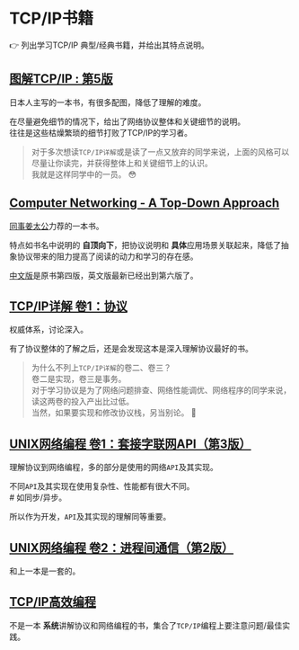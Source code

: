 TCP/IP书籍
====================

:point_right: 列出学习TCP/IP 典型/经典书籍，并给出其特点说明。

[图解TCP/IP : 第5版](http://book.douban.com/subject/24737674/)
----------------------------------------

日本人主写的一本书，有很多配图，降低了理解的难度。

在尽量避免细节的情况下，给出了网络协议整体和关键细节的说明。     
往往是这些枯燥繁琐的细节打败了TCP/IP的学习者。

> 对于多次想读`TCP/IP详解`或是读了一点又放弃的同学来说，上面的风格可以尽量让你读完，并获得整体上和关键细节上的认识。    
> 我就是这样同学中的一员。 :flushed:

[Computer Networking - A Top-Down Approach](http://book.douban.com/subject/10573157/)
----------------------------------------

[同事姜太公](https://github.com/jiangjizhong)力荐的一本书。

特点如书名中说明的 **自顶向下**，把协议说明和 **具体**应用场景关联起来，降低了抽象协议带来的阻力提高了阅读的动力和学习的存在感。

[中文版](http://book.douban.com/subject/1391207/)是原书第四版，英文版最新已经出到第六版了。

[TCP/IP详解 卷1：协议](http://book.douban.com/subject/1088054/)
----------------------------------------

权威体系，讨论深入。

有了协议整体的了解之后，还是会发现这本是深入理解协议最好的书。

> 为什么不列上`TCP/IP详解`的卷二、卷三？    
> 卷二是实现，卷三是事务。    
> 对于学习协议是为了网络问题排查、网络性能调优、网络程序的同学来说，读这两卷的投入产出比过低。    
> 当然，如果要实现和修改协议栈，另当别论。 :bow:

[UNIX网络编程 卷1：套接字联网API（第3版）](http://book.douban.com/subject/4859464/)
----------------------------------------

理解协议到网络编程，多的部分是使用的网络`API`及其实现。

不同`API`及其实现在使用复杂性、性能都有很大不同。    
\# 如同步/异步。

所以作为开发，`API`及其实现的理解同等重要。

[UNIX网络编程 卷2：进程间通信（第2版）](http://book.douban.com/subject/4886882/)
----------------------------------------

和上一本是一套的。

[TCP/IP高效编程](http://book.douban.com/subject/6058986/)
----------------------------------------

不是一本 **系统**讲解协议和网络编程的书，集合了`TCP/IP`编程上要注意问题/最佳实践。